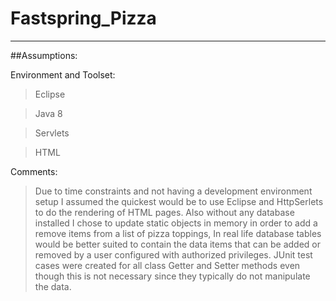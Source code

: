 # Fastspring_Pizza
---------------------
##Assumptions:

Environment and Toolset:
>Eclipse

>Java 8

>Servlets

>HTML

Comments:
>Due to time constraints and not having a development environment setup I assumed the quickest would be to use Eclipse and HttpSerlets to do the rendering of HTML pages.  Also without any database installed I chose to update static objects in memory in order to add a remove items from a list of pizza toppings, In real life database tables would be better suited to contain the data items that can be added or removed by a user configured with authorized privileges.  JUnit test cases were created for all class Getter and Setter methods even though this is not necessary since they typically do not manipulate the data.
